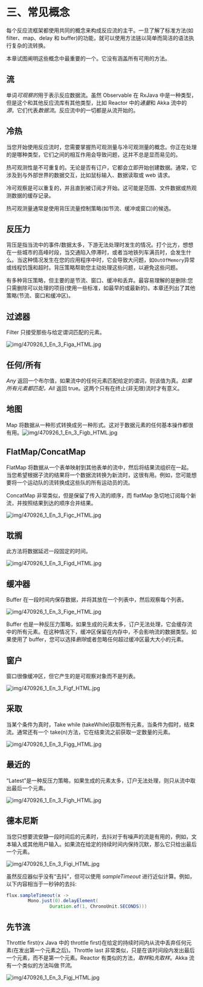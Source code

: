 # 三、常见概念

每个反应流框架都使用共同的概念来构成反应流的主干。一旦了解了标准方法(如 filter、map、delay 和 buffer)的功能，就可以使用方法链以简单而简洁的语法执行复杂的流转换。

本章试图阐明这些概念中最重要的一个。它没有涵盖所有可用的方法。

## 流

单词*可观察的*用于表示反应数据流。虽然 Observable 在 RxJava 中是一种类型，但是这个和其他反应流库有其他类型，比如 Reactor 中的*通量*和 Akka 流中的*源*，它们代表*数据流*。反应流中的一切都是从流开始的。

## 冷热

当您开始使用反应流时，您需要掌握热可观测量与冷可观测量的概念。你正在处理的是哪种类型，它们之间的相互作用会导致问题，这并不总是显而易见的。

热可观测性是不可重复的。无论是否有订户，它都会立即开始创建数据。通常，它涉及到与外部世界的数据交互，比如鼠标输入、数据读取或 web 请求。

冷可观察是可以重复的，并且直到被订阅才开始。这可能是范围、文件数据或热观测数据的缓存记录。

热可观测量通常是使用背压流量控制策略(如节流、缓冲或窗口)的候选。

## 反压力

背压是指当流中的事件/数据太多，下游无法处理时发生的情况。打个比方，想想在一些城市的高峰时段，当交通陷入停滞时，或者当地铁列车满员时，会发生什么。当这种情况发生在您的应用程序中时，它会导致大问题，如`OutOfMemory`异常或线程饥饿和超时。背压策略帮助您主动处理这些问题，以避免这些问题。

有多种背压策略，但主要的是节流、窗口、缓冲和丢弃。最容易理解的是删除:您只需删除可以处理的项目(使用一些标准，如最早的或最新的)。本章还列出了其他策略(节流、窗口和缓冲区)。

## 过滤器

Filter 只接受那些与给定谓词匹配的元素。

![img/470926_1_En_3_Figa_HTML.jpg](img/470926_1_En_3_Figa_HTML.jpg)

## 任何/所有

*Any* 返回一个布尔值，如果流中的任何元素匹配给定的谓词，则该值为真。*如果所有元素都匹配，All* 返回 true。这两个只有在终止(非无限)流时才有意义。

## 地图

Map 将数据从一种形式转换成另一种形式。这对于数据元素的任何基本操作都很有用。![img/470926_1_En_3_Figb_HTML.jpg](img/470926_1_En_3_Figb_HTML.jpg)

## FlatMap/ConcatMap

FlatMap 将数据从一个表单映射到其他表单的流中，然后将结果流组织在一起。当您希望根据子流的结果将一个数据流转换为新流时，这很有用。例如，您可能想要将一个运动队的流转换成这些队的所有运动员的流。

ConcatMap 非常类似，但是保留了传入流的顺序，而 flatMap 急切地订阅每个新流，并按照结果到达的顺序合并结果。

![img/470926_1_En_3_Figc_HTML.jpg](img/470926_1_En_3_Figc_HTML.jpg)

## 耽搁

此方法将数据延迟一段固定的时间。

![img/470926_1_En_3_Figd_HTML.jpg](img/470926_1_En_3_Figd_HTML.jpg)

## 缓冲器

Buffer 在一段时间内保存数据，并将其放在一个列表中，然后观察每个列表。

![img/470926_1_En_3_Fige_HTML.jpg](img/470926_1_En_3_Fige_HTML.jpg)

Buffer 也是一种反压力策略，如果生成的元素太多，订户无法处理，它会缓存流中的所有元素。在这种情况下，缓冲区保留在内存中，不会影响流的数据类型。如果使用了 buffer，您可以选择*删除*或者忽略任何超过缓冲区最大大小的元素。

## 窗户

窗口很像缓冲区，但它产生的是可观察对象而不是列表。

![img/470926_1_En_3_Figf_HTML.jpg](img/470926_1_En_3_Figf_HTML.jpg)

## 采取

当某个条件为真时，Take while (takeWhile)获取所有元素，当条件为假时，结束流。通常还有一个 take(n)方法，它在结束流之前获取一定数量的元素。

![img/470926_1_En_3_Figg_HTML.jpg](img/470926_1_En_3_Figg_HTML.jpg)

## 最近的

“Latest”是一种反压力策略，如果生成的元素太多，订户无法处理，则只从流中取出最后一个元素。

![img/470926_1_En_3_Figh_HTML.jpg](img/470926_1_En_3_Figh_HTML.jpg)

## 德本尼斯

当您只想要流安静一段时间后的元素时，去抖对于有噪声的流是有用的，例如，文本输入或其他用户输入。如果流在给定的持续时间内保持沉默，那么它只给出最后一个元素。

![img/470926_1_En_3_Figi_HTML.jpg](img/470926_1_En_3_Figi_HTML.jpg)

虽然反应器似乎没有“去抖”，但可以使用 *sampleTimeout* 进行近似计算。例如，以下内容相当于一秒钟的去抖:

```java
flux.sampleTimeout(x ->
        Mono.just(0).delayElement(
                Duration.of(1, ChronoUnit.SECONDS)))

```

## 先节流

Throttle first(rx Java 中的 throttle first)在给定的持续时间内从流中丢弃任何元素(在发出第一个元素之后)。Throttle last 非常类似，只是在该时间段内发出最后一个元素，而不是第一个元素。Reactor 有类似的方法，*取样*和*先取样*。Akka 流 有一个类似的方法叫做*节流*。

![img/470926_1_En_3_Figj_HTML.jpg](img/470926_1_En_3_Figj_HTML.jpg)